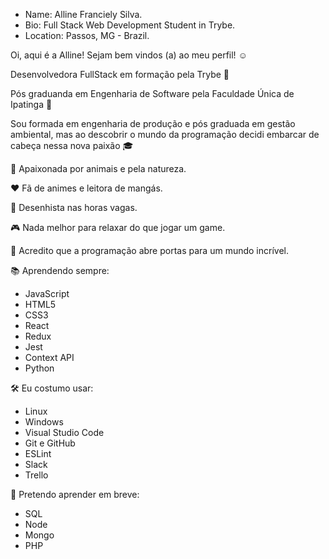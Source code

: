 - Name: Alline Franciely Silva.
- Bio: Full Stack Web Development Student in Trybe.
- Location: Passos, MG - Brazil.

Oi, aqui é a Alline! Sejam bem vindos (a) ao meu perfil! :relaxed:


Desenvolvedora FullStack em formação pela Trybe :green_heart:

Pós graduanda em Engenharia de Software pela Faculdade Única de Ipatinga :blue_heart:

Sou formada em engenharia de produção e pós graduada em gestão ambiental, mas ao descobrir o mundo da programação decidi embarcar de cabeça nessa nova paixão :mortar_board:


:dog: Apaixonada por animais e pela natureza.

❤️ Fã de animes e  leitora de mangás.

:art: Desenhista nas horas vagas.

:video_game: Nada melhor para relaxar do que jogar um game.

:key: Acredito que a programação abre portas para um mundo incrível.


📚 Aprendendo sempre:
- JavaScript 
- HTML5 
- CSS3 
- React 
- Redux 
- Jest 
- Context API
- Python

🛠️ Eu costumo usar:
- Linux
- Windows
- Visual Studio Code 
- Git e GitHub
- ESLint 
- Slack
- Trello

📖 Pretendo aprender em breve:
- SQL 
- Node 
- Mongo
- PHP

